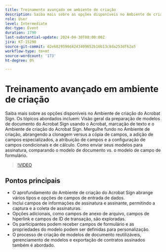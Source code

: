 ```yaml
---
title: Treinamento avançado em ambiente de criação
description: Saiba mais sobre as opções disponíveis no Ambiente de criação do Acrobat Sign.
role: User
level: Intermediate
doc-type: Event
duration: 1790
last-substantial-update: 2024-04-30T00:00:00Z
jira: KT-15298
source-git-commit: d2e6829590d4243409652b16b13c8da253df62a5
workflow-type: tm+mt
source-wordcount: '173'
ht-degree: 0%

---
```



# Treinamento avançado em ambiente de criação

Saiba mais sobre as opções disponíveis no Ambiente de criação do Acrobat Sign. Os tópicos abordados incluem: Visão geral da preparação de modelos de documento do Acrobat Sign usando o Acrobat, marcação de texto e o Ambiente de criação do Acrobat Sign. Mergulhe fundo no Ambiente de criação, abrangendo a clonagem versus a cópia de campos, a adição de campos especializados, a atribuição de campos e a configuração de campos condicionais e de cálculo. Como enviar seus modelos para assinatura, comparando o modelo de documento vs. o modelo de campo de formulário.

>[!VIDEO](https://video.tv.adobe.com/v/3428189/?learn=on)

## Pontos principais

* O aprofundamento do Ambiente de criação do Acrobat Sign abrange vários tipos e opções de campos de entrada de dados.
* Inclui campos de informações de assinatura e assinante, permitindo a captura e a coleta de assinaturas.
* Opções adicionais, como campos de anexo de arquivo, campos de hiperlink e campos de ID de transação, são exploradas.
* Os participantes podem receber campos de formulário e as propriedades do modelo podem ser definidas para personalização.
* O processo de criação de modelos de documento reutilizáveis, gerenciamento de modelos e exportação de contratos assinados também é abordado.


